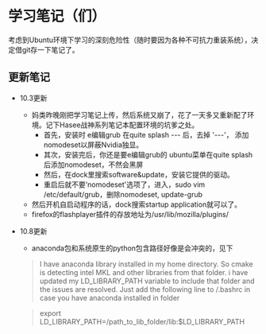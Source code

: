 # 学习笔记（们）

考虑到Ubuntu环境下学习的深刻危险性（随时要因为各种不可抗力重装系统），决定借git存一下笔记了。

## 更新笔记

* 10.3更新
    * 妈类昨晚刚把学习笔记上传，然后系统又崩了，花了一天多又重新配了环境。记下Hasee战神系列笔记本配置环境的坑爹之处。
        * 首先，安装时 e编辑grub 在quite splash --- 后，去掉 '---'， 添加nomodeset以屏蔽Nvidia独显。
        * 其次，安装完后，你还是要e编辑grub的 ubuntu菜单在quite splash 后添加nomodeset，不然会黑屏
        * 然后，在dock里搜索software&update，安装它提供的驱动。
        * 重启后就不要'nomodeset'选项了，进入，sudo vim /etc/default/grub，删除nomodeset, update-grub
    * 然后开机自启动程序的话，dock搜索startup application就可以了。
    * firefox的flashplayer插件的存放地址为/usr/lib/mozilla/plugins/

* 10.8更新
    * anaconda包和系统原生的python包含路径好像是会冲突的，见下
    >  I have anaconda library installed in my home directory. So cmake is detecting intel MKL and other libraries from that folder. i have updated my LD_LIBRARY_PATH variable to include that folder and the issues are resolved.
    >Just add the following line to /.bashrc in case you have anaconda installed in folder

    >export LD_LIBRARY_PATH=/path_to_lib_folder/lib:$LD_LIBRARY_PATH
